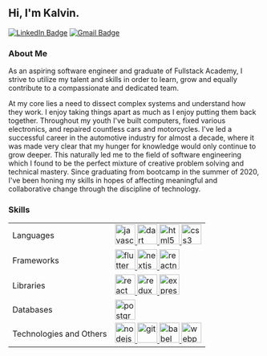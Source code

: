 ## Hi, I'm Kalvin.

[![LinkedIn Badge](https://img.shields.io/badge/-kalvin.zhao-0077B5?style=for-the-badge&logo=linkedin&logoColor=white&link=https://www.linkedin.com/in/kalvin-zhao/)](https://www.linkedin.com/in/kalvin-zhao/)
[![Gmail Badge](https://img.shields.io/badge/-kalvinz61@gmail.com-D14836?style=for-the-badge&logo=gmail&logoColor=white&Link=mailto:kalvinz61@gmail.com)](mailto:kalvinz61@gmail.com)

### About Me

As an aspiring software engineer and graduate of Fullstack Academy, I strive to utilize my talent and skills in order to learn, grow and equally contribute to a compassionate and dedicated team.

At my core lies a need to dissect complex systems and understand how they work. I enjoy taking things apart as much as I enjoy putting them back together. Throughout my youth I've built computers, fixed various electronics, and repaired countless cars and motorcycles. I've led a successful career in the automotive industry for almost a decade, where it was made very clear that my hunger for knowledge would only continue to grow deeper. This naturally led me to the field of software engineering which I found to be the perfect mixture of creative problem solving and technical mastery. Since graduating from bootcamp in the summer of 2020, I've been honing my skills in hopes of affecting meaningful and collaborative change through the discipline of technology.

### Skills

<table>
  <tbody>
    <tr>
      <td>Languages</td>
      <td>
        <a href="https://developer.mozilla.org/en-US/docs/Web/JavaScript" target="_blank" rel="noreferrer">
            <img src="https://img.shields.io/badge/JavaScript-323330?style=for-the-badge&logo=javascript&logoColor=F7DF1E" alt="javascript" height="40"/>
        </a>
         <a href="https://dart.dev" target="_blank" rel="noreferrer">
            <img src="https://img.shields.io/badge/Dart-0175C2?style=for-the-badge&logo=dart&logoColor=white" alt="dart"  height="40"/> 
        </a>
        <a href="https://www.w3.org/html/" target="_blank" rel="noreferrer"> 
            <img src="https://img.shields.io/badge/HTML5-E34F26?style=for-the-badge&logo=html5&logoColor=white" alt="html5" height="40"/>
        </a>
        <a href="https://www.w3schools.com/css/" target="_blank" rel="noreferrer">
            <img src="https://img.shields.io/badge/CSS3-1572B6?style=for-the-badge&logo=css3&logoColor=white" alt="css3" height="40"/>
        </a>
      </td>
    </tr>
    <tr>
      <td>Frameworks</td>
      <td>
        <a href="https://flutter.dev" target="_blank" rel="noreferrer"> 
            <img src="https://img.shields.io/badge/Flutter-02569B?style=for-the-badge&logo=flutter&logoColor=white" alt="flutter" height="40"/>
        </a>
        <a href="https://nextjs.org/" target="_blank" rel="noreferrer" background-color="white"> 
            <img src="https://img.shields.io/badge/next.js-000000?style=for-the-badge&logo=nextdotjs&logoColor=white" alt="nextjs" height="40"/>
        </a>
        <a href="https://reactnative.dev/" target="_blank" rel="noreferrer"> 
            <img src="https://img.shields.io/badge/React_Native-20232A?style=for-the-badge&logo=react&logoColor=61DAFB" alt="reactnative" height="40"/>
        </a>
      </td>
    </tr>
    <tr>
        <td>Libraries</td>
        <td>
            <a href="https://reactjs.org/" target="_blank" rel="noreferrer">
                <img src="https://img.shields.io/badge/React-20232A?style=for-the-badge&logo=react&logoColor=61DAFB" alt="react" height="40"/>
            </a>
            <a href="https://redux.js.org" target="_blank" rel="noreferrer">
                <img src="https://img.shields.io/badge/Redux-593D88?style=for-the-badge&logo=redux&logoColor=white" alt="redux" height="40"/>
            </a>
            <a href="https://expressjs.com" target="_blank" rel="noreferrer">
                <img src="https://img.shields.io/badge/Express.js-000000?style=for-the-badge&logo=express&logoColor=whit" alt="express" height="40"/>
            </a>
        </td>
    </tr>
    <tr>
      <td>Databases</td>
      <td>
        <a href="https://www.postgresql.org" target="_blank" rel="noreferrer">
            <img src="https://img.shields.io/badge/PostgreSQL-316192?style=for-the-badge&logo=postgresql&logoColor=white" alt="postgresql" height="40"/>
        </a>
      </td>
    </tr>
    <tr>
      <td>Technologies and Others</td>
      <td>
        <a href="https://nodejs.org" target="_blank" rel="noreferrer">
            <img src="https://img.shields.io/badge/Node.js-339933?style=for-the-badge&logo=nodedotjs&logoColor=white" alt="nodejs" height="40"/>
        </a>
        <a href="https://git-scm.com/" target="_blank" rel="noreferrer">
            <img src="https://img.shields.io/badge/GIT-E44C30?style=for-the-badge&logo=git&logoColor=white" alt="git" height="40"/>
        </a>
        <a href="https://babeljs.io/" target="_blank" rel="noreferrer">
            <img src="https://img.shields.io/badge/Babel-F9DC3E?style=for-the-badge&logo=babel&logoColor=white" alt="babel" height="40"/>
        </a>
        <a href="https://webpack.js.org" target="_blank" rel="noreferrer">
            <img src="https://img.shields.io/badge/Webpack-8DD6F9?style=for-the-badge&logo=Webpack&logoColor=white" alt="webpack" height="40"/>
        </a>
      </td>
    </tr>
  </tbody>
</table>
